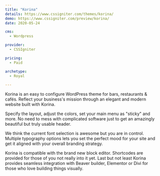 ```yaml
---
title: "Korina"
details: https://www.cssigniter.com/themes/korina/
demo: https://www.cssigniter.com/preview/korina/
date: 2020-05-24

cms: 
  - Wordpress

provider: 
  - CSSIgniter

pricing:
  - Paid

archetype:
  - Royal
  
---
```


Korina is an easy to configure WordPress theme for bars, restaurants & cafés. Reflect your business's mission through an elegant and modern website built with Korina.

Specify the layout, adjust the colors, set your main menu as "sticky" and more. No need to mess with complicated software just to get an amazingly beautiful but truly usable header.

We think the current font selection is awesome but you are in control. Multiple typography options lets you set the perfect mood for your site and get it aligned with your overall branding strategy.

Korina is compatible with the brand new block editor. Shortcodes are provided for those of you not really into it yet. Last but not least Korina provides seamless integration with Beaver builder, Elementor or Divi for those who love building things visually.
